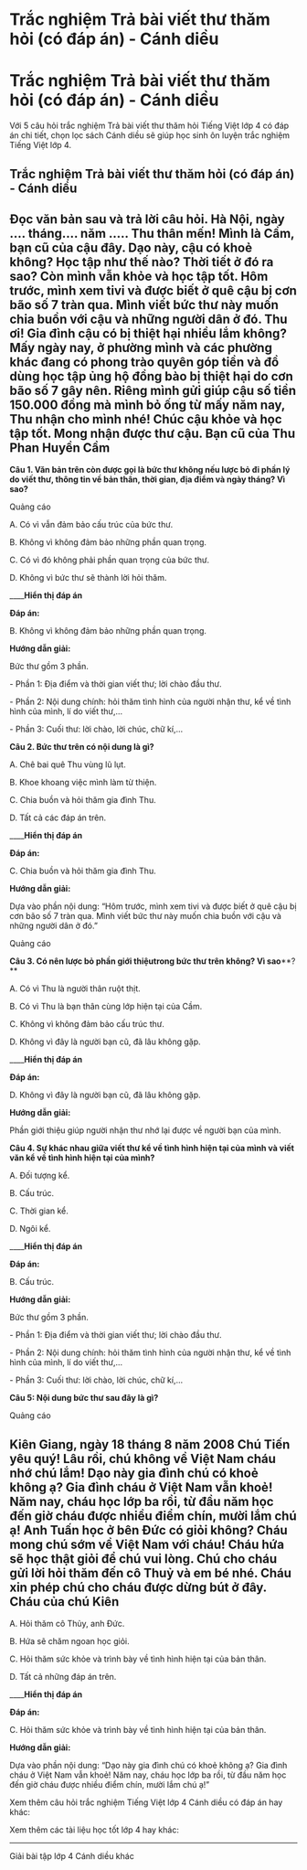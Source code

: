 # Trắc nghiệm Trả bài viết thư thăm hỏi (có đáp án) - Cánh diều

# Trắc nghiệm Trả bài viết thư thăm hỏi (có đáp án) - Cánh diều

Với 5 câu hỏi trắc nghiệm Trả bài viết thư thăm hỏi Tiếng Việt lớp 4 có đáp án chi tiết, chọn lọc sách Cánh diều sẽ giúp học sinh ôn luyện trắc nghiệm Tiếng Việt lớp 4.

## Trắc nghiệm Trả bài viết thư thăm hỏi (có đáp án) - Cánh diều

**Đọc văn bản sau và trả lời câu hỏi.** Hà Nội, ngày .... tháng.... năm ..... Thu thân mến! Mình là Cầm, bạn cũ của cậu đây. Dạo này, cậu có khoẻ không? Học tập như thế nào? Thời tiết ở đó ra sao? Còn mình vẫn khỏe và học tập tốt. Hôm trước, mình xem tivi và được biết ở quê cậu bị cơn bão số 7 tràn qua. Mình viết bức thư này muốn chia buồn với cậu và những người dân ở đó. Thu ơi! Gia đình cậu có bị thiệt hại nhiều lắm không? Mấy ngày nay, ở phường mình và các phường khác đang có phong trào quyên góp tiền và đồ dùng học tập ủng hộ đồng bào bị thiệt hại do cơn bão số 7 gây nên. Riêng mình gửi giúp cậu số tiền 150.000 đồng mà mình bỏ ống từ mấy năm nay, Thu nhận cho mình nhé! Chúc cậu khỏe và học tập tốt. Mong nhận được thư cậu. Bạn cũ của Thu Phan Huyền Cầm  
---  
  
**Câu 1. Văn bản trên còn được gọi là bức thư không nếu lược bỏ đi phần lý do viết thư, thông tin về bản thân, thời gian, địa điểm và ngày tháng? Vì sao?**

Quảng cáo

A. Có vì vẫn đảm bảo cấu trúc của bức thư.

B. Không vì không đảm bảo những phần quan trọng.

C. Có vì đó không phải phần quan trọng của bức thư.

D. Không vì bức thư sẽ thành lời hỏi thăm.

____**Hiển thị đáp án**

**Đáp án:**

B. Không vì không đảm bảo những phần quan trọng.

**Hướng dẫn giải:**

Bức thư gồm 3 phần.

\- Phần 1: Địa điểm và thời gian viết thư; lời chào đầu thư.

\- Phần 2: Nội dung chính: hỏi thăm tình hình của người nhận thư, kể về tình hình của mình, lí do viết thư,…

\- Phần 3: Cuối thư: lời chào, lời chúc, chữ kí,...

**Câu 2. Bức thư trên có nội dung là gì?**

A. Chê bai quê Thu vùng lũ lụt.

B. Khoe khoang việc mình làm từ thiện.

C. Chia buồn và hỏi thăm gia đình Thu.

D. Tất cả các đáp án trên.

____**Hiển thị đáp án**

**Đáp án:**

C. Chia buồn và hỏi thăm gia đình Thu.

**Hướng dẫn giải:**

Dựa vào phần nội dung: “Hôm trước, mình xem tivi và được biết ở quê cậu bị cơn bão số 7 tràn qua. Mình viết bức thư này muốn chia buồn với cậu và những người dân ở đó.”

Quảng cáo

**Câu 3. Có nên lược bỏ phần giới thiệu****t****rong bức thư trên không? Vì sao****?**

A. Có vì Thu là người thân ruột thịt.

B. Có vì Thu là bạn thân cùng lớp hiện tại của Cầm.

C. Không vì không đảm bảo cấu trúc thư.

D. Không vì đây là người bạn cũ, đã lâu không gặp.

____**Hiển thị đáp án**

**Đáp án:**

D. Không vì đây là người bạn cũ, đã lâu không gặp.

**Hướng dẫn giải:**

Phần giới thiệu giúp người nhận thư nhớ lại được về người bạn của mình.

**Câu 4. Sự khác nhau giữa viết thư kể về tình hình hiện tại của mình và viết văn kể về tình hình hiện tại của mình?**

A. Đối tượng kể.

B. Cấu trúc.

C. Thời gian kể.

D. Ngôi kể.

____**Hiển thị đáp án**

**Đáp án:**

B. Cấu trúc.

**Hướng dẫn giải:**

Bức thư gồm 3 phần.

\- Phần 1: Địa điểm và thời gian viết thư; lời chào đầu thư.

\- Phần 2: Nội dung chính: hỏi thăm tình hình của người nhận thư, kể về tình hình của mình, lí do viết thư,…

\- Phần 3: Cuối thư: lời chào, lời chúc, chữ kí,...

**Câu 5: Nội dung bức thư sau đây là gì?**

Quảng cáo

Kiên Giang, ngày 18 tháng 8 năm 2008 Chú Tiến yêu quý! Lâu rồi, chú không về Việt Nam cháu nhớ chú lắm! Dạo này gia đình chú có khoẻ không ạ? Gia đình cháu ở Việt Nam vẫn khoẻ! Năm nay, cháu học lớp ba rồi, từ đầu năm học đến giờ cháu được nhiều điểm chín, mười lắm chú ạ! Anh Tuấn học ở bên Đức có giỏi không? Cháu mong chú sớm về Việt Nam với cháu! Cháu hứa sẽ học thật giỏi để chú vui lòng. Chú cho cháu gửi lời hỏi thăm đến cô Thuỷ và em bé nhé. Cháu xin phép chú cho cháu được dừng bút ở đây. Cháu của chú  Kiên  
---  
  
A. Hỏi thăm cô Thủy, anh Đức.

B. Hứa sẽ chăm ngoan học giỏi.

C. Hỏi thăm sức khỏe và trình bày về tình hình hiện tại của bản thân.

D. Tất cả những đáp án trên.

____**Hiển thị đáp án**

**Đáp án:**

C. Hỏi thăm sức khỏe và trình bày về tình hình hiện tại của bản thân.

**Hướng dẫn giải:**

Dựa vào phần nội dung: “Dạo này gia đình chú có khoẻ không ạ? Gia đình cháu ở Việt Nam vẫn khoẻ! Năm nay, cháu học lớp ba rồi, từ đầu năm học đến giờ cháu được nhiều điểm chín, mười lắm chú ạ!”

Xem thêm câu hỏi trắc nghiệm Tiếng Việt lớp 4 Cánh diều có đáp án hay khác:

Xem thêm các tài liệu học tốt lớp 4 hay khác:

* * *

Giải bài tập lớp 4 Cánh diều khác
